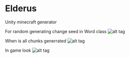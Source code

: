 # Elderus
Unity minecraft generator

For random generating change seed in Word class
![alt tag](http://image.prntscr.com/image/0a2287db20214153b42e7f8e7fa68728.png)

When is all chunks generrated
![alt tag](http://image.prntscr.com/image/43a968a3e2b0469a85c838c24b3091ff.png)

In game look
![alt tag](http://image.prntscr.com/image/a0172c2129fb4328bfadaf84b07c8c76.png)
